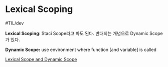# Lexical Scoping
#TIL/dev

**Lexical  Scoping**: Staci Scope라고 봐도 된다. 반대되는 개념으로 Dynamic Scope가 있다. 

**Dynamic Scope:** use environment where function [and variable] is called


 [Lexical Scope and Dynamic Scope](https://bestalign.github.io/2015/07/12/Lexical-Scope-and-Dynamic-Scope/) 
